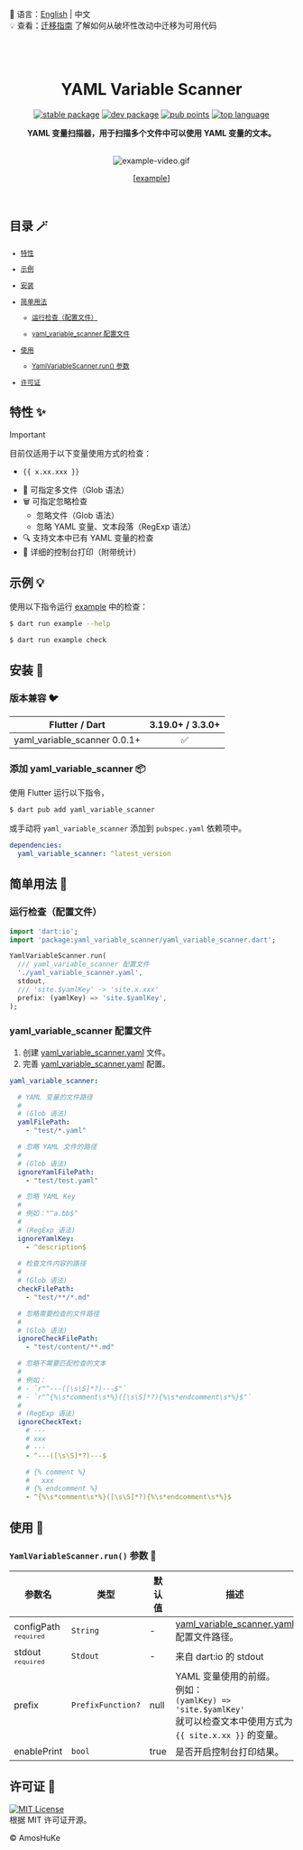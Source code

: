 📓 语言：[English](README.md) | 中文  
💡 查看：[迁移指南][] 了解如何从破坏性改动中迁移为可用代码  

<br/><br/>

<h1 align="center">YAML Variable Scanner</h1>

<p align="center">
  <a href="https://pub.dev/packages/yaml_variable_scanner"><img src="https://img.shields.io/pub/v/yaml_variable_scanner?color=3e4663&label=stable&logo=flutter" alt="stable package" /></a>
  <a href="https://pub.dev/packages/yaml_variable_scanner"><img src="https://img.shields.io/pub/v/yaml_variable_scanner?color=3e4663&label=dev&logo=flutter&include_prereleases" alt="dev package" /></a>
  <a href="https://pub.dev/packages/yaml_variable_scanner/score"><img src="https://img.shields.io/pub/points/yaml_variable_scanner?color=2E8B57&logo=flutter" alt="pub points" /></a>
  <a href="https://pub.dev/packages/yaml_variable_scanner"><img src="https://img.shields.io/github/languages/top/AmosHuKe/yaml_variable_scanner?color=00B4AB" alt="top language" /></a>
</p>

<p align="center">
  <strong>YAML 变量扫描器，用于扫描多个文件中可以使用 YAML 变量的文本。</strong>
</p>

<br/>

<div align="center">
  <img alt="example-video.gif" src="https://raw.githubusercontent.com/AmosHuKe/yaml_variable_scanner/main/README/example-video.gif" />

  [[example][]]

</div>

<br/>

## 目录 🪄

<sub>

- [特性](#特性-)

- [示例](#示例-)

- [安装](#安装-)

- [简单用法](#简单用法-)

  - [运行检查（配置文件）](#运行检查配置文件)

  - [yaml_variable_scanner 配置文件](#yaml_variable_scanner-配置文件)

- [使用](#使用-)

  - [YamlVariableScanner.run() 参数](#yamlvariablescannerrun-参数-)

- [许可证](#许可证-)

</sub>


## 特性 ✨

> [!IMPORTANT]  
> 目前仅适用于以下变量使用方式的检查：  
> - `{{ x.xx.xxx }}`  

- 📂 可指定多文件（Glob 语法）
- 🗑️ 可指定忽略检查
  - 忽略文件（Glob 语法）
  - 忽略 YAML 变量、文本段落（RegExp 语法）
- 🔍 支持文本中已有 YAML 变量的检查
- 🔦 详细的控制台打印（附带统计）


## 示例 💡

使用以下指令运行 [example][] 中的检查：

```sh
$ dart run example --help

$ dart run example check
```


## 安装 🎯
### 版本兼容 🐦  

| Flutter / Dart               | 3.19.0+ / 3.3.0+   |  
| ---                          | :----------------: |  
| yaml_variable_scanner 0.0.1+ | ✅                 |  


### 添加 yaml_variable_scanner 📦  

使用 Flutter 运行以下指令，  

```sh
$ dart pub add yaml_variable_scanner
```

或手动将 `yaml_variable_scanner` 添加到 `pubspec.yaml` 依赖项中。  

```yaml
dependencies:
  yaml_variable_scanner: ^latest_version
```


## 简单用法 📖  
### 运行检查（配置文件）

```dart
import 'dart:io';
import 'package:yaml_variable_scanner/yaml_variable_scanner.dart';

YamlVariableScanner.run(
  /// yaml_variable_scanner 配置文件
  './yaml_variable_scanner.yaml',
  stdout,
  /// 'site.$yamlKey' -> 'site.x.xxx'
  prefix: (yamlKey) => 'site.$yamlKey',
);
```


### yaml_variable_scanner 配置文件

1. 创建 [yaml_variable_scanner.yaml][] 文件。  
2. 完善 [yaml_variable_scanner.yaml][] 配置。  

```yaml
yaml_variable_scanner:

  # YAML 变量的文件路径
  #
  # (Glob 语法)
  yamlFilePath:
    - "test/*.yaml"

  # 忽略 YAML 文件的路径
  #
  # (Glob 语法)
  ignoreYamlFilePath:
    - "test/test.yaml"

  # 忽略 YAML Key
  #
  # 例如："^a.bb$"
  #
  # (RegExp 语法)
  ignoreYamlKey:
    - ^description$
  
  # 检查文件内容的路径
  #
  # (Glob 语法)
  checkFilePath:
    - "test/**/*.md"

  # 忽略需要检查的文件路径
  #
  # (Glob 语法)
  ignoreCheckFilePath:
    - "test/content/**.md"

  # 忽略不需要匹配检查的文本
  #
  # 例如： 
  # - `r"^---([\s\S]*?)---$"`
  # - `r"^{%\s*comment\s*%}([\s\S]*?){%\s*endcomment\s*%}$"`
  #
  # (RegExp 语法)
  ignoreCheckText:
    # --- 
    # xxx
    # ---
    - ^---([\s\S]*?)---$

    # {% comment %}
    #   xxx
    # {% endcomment %}
    - ^{%\s*comment\s*%}([\s\S]*?){%\s*endcomment\s*%}$
```


## 使用 📖  
### `YamlVariableScanner.run()` 参数 🤖  

| 参数名 | 类型 | 默认值 | 描述 |  
| --- | --- | --- | --- |
| configPath <sup>`required`</sup> | `String` | - | [yaml_variable_scanner.yaml][] 配置文件路径。 |  
| stdout <sup>`required`</sup> | `Stdout` | - | 来自 dart:io 的 stdout |  
| prefix | `PrefixFunction?` | null | YAML 变量使用的前缀。 <br/> 例如：<br/> `(yamlKey) => 'site.$yamlKey'` <br/> 就可以检查文本中使用方式为 `{{ site.x.xx }}` 的变量。 |  
| enablePrint | `bool` | true | 是否开启控制台打印结果。 |  


## 许可证 📄  

[![MIT License](https://img.shields.io/badge/license-MIT-green)](https://github.com/AmosHuKe/yaml_variable_scanner/blob/main/LICENSE)  
根据 MIT 许可证开源。

© AmosHuKe


[迁移指南]: https://github.com/AmosHuKe/yaml_variable_scanner/blob/main/guides/migration_guide.md
[yaml_variable_scanner.yaml]: https://github.com/AmosHuKe/yaml_variable_scanner/blob/main/yaml_variable_scanner.yaml
[example]: https://github.com/AmosHuKe/yaml_variable_scanner/tree/main/example